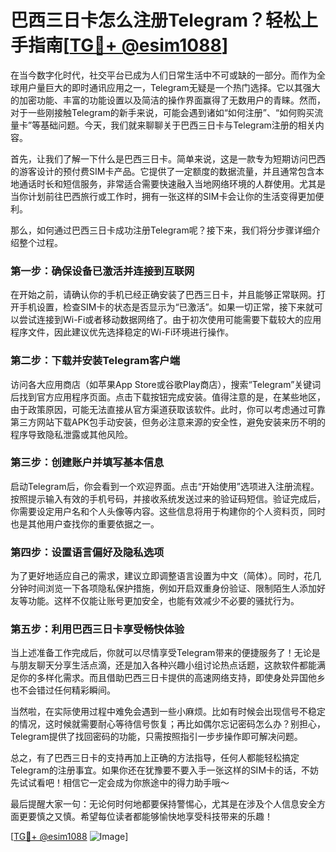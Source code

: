 # 巴西三日卡怎么注册Telegram？轻松上手指南[[TG💪+ @esim1088](https://t.me/s/esim1088)]

在当今数字化时代，社交平台已成为人们日常生活中不可或缺的一部分。而作为全球用户量巨大的即时通讯应用之一，Telegram无疑是一个热门选择。它以其强大的加密功能、丰富的功能设置以及简洁的操作界面赢得了无数用户的青睐。然而，对于一些刚接触Telegram的新手来说，可能会遇到诸如“如何注册”、“如何购买流量卡”等基础问题。今天，我们就来聊聊关于巴西三日卡与Telegram注册的相关内容。

首先，让我们了解一下什么是巴西三日卡。简单来说，这是一款专为短期访问巴西的游客设计的预付费SIM卡产品。它提供了一定额度的数据流量，并且通常包含本地通话时长和短信服务，非常适合需要快速融入当地网络环境的人群使用。尤其是当你计划前往巴西旅行或工作时，拥有一张这样的SIM卡会让你的生活变得更加便利。

那么，如何通过巴西三日卡成功注册Telegram呢？接下来，我们将分步骤详细介绍整个过程。

### 第一步：确保设备已激活并连接到互联网

在开始之前，请确认你的手机已经正确安装了巴西三日卡，并且能够正常联网。打开手机设置，检查SIM卡的状态是否显示为“已激活”。如果一切正常，接下来就可以尝试连接到Wi-Fi或者移动数据网络了。由于初次使用可能需要下载较大的应用程序文件，因此建议优先选择稳定的Wi-Fi环境进行操作。

### 第二步：下载并安装Telegram客户端

访问各大应用商店（如苹果App Store或谷歌Play商店），搜索“Telegram”关键词后找到官方应用程序页面。点击下载按钮完成安装。值得注意的是，在某些地区，由于政策原因，可能无法直接从官方渠道获取该软件。此时，你可以考虑通过可靠第三方网站下载APK包手动安装，但务必注意来源的安全性，避免安装来历不明的程序导致隐私泄露或其他风险。

### 第三步：创建账户并填写基本信息

启动Telegram后，你会看到一个欢迎界面。点击“开始使用”选项进入注册流程。按照提示输入有效的手机号码，并接收系统发送过来的验证码短信。验证完成后，你需要设定用户名和个人头像等内容。这些信息将用于构建你的个人资料页，同时也是其他用户查找你的重要依据之一。

### 第四步：设置语言偏好及隐私选项

为了更好地适应自己的需求，建议立即调整语言设置为中文（简体）。同时，花几分钟时间浏览一下各项隐私保护措施，例如开启双重身份验证、限制陌生人添加好友等功能。这样不仅能让账号更加安全，也能有效减少不必要的骚扰行为。

### 第五步：利用巴西三日卡享受畅快体验

当上述准备工作完成后，你就可以尽情享受Telegram带来的便捷服务了！无论是与朋友聊天分享生活点滴，还是加入各种兴趣小组讨论热点话题，这款软件都能满足你的多样化需求。而且借助巴西三日卡提供的高速网络支持，即使身处异国他乡也不会错过任何精彩瞬间。

当然啦，在实际使用过程中难免会遇到一些小麻烦。比如有时候会出现信号不稳定的情况，这时候就需要耐心等待信号恢复；再比如偶尔忘记密码怎么办？别担心，Telegram提供了找回密码的功能，只需按照指引一步步操作即可解决问题。

总之，有了巴西三日卡的支持再加上正确的方法指导，任何人都能轻松搞定Telegram的注册事宜。如果你还在犹豫要不要入手一张这样的SIM卡的话，不妨先试试看吧！相信它一定会成为你旅途中的得力助手哦～

最后提醒大家一句：无论何时何地都要保持警惕心，尤其是在涉及个人信息安全方面更要慎之又慎。希望每位读者都能够愉快地享受科技带来的乐趣！

[[TG💪+ @esim1088](https://t.me/s/esim1088) ![Image](https://i.postimg.cc/4NQfJmqS/Snipaste-2025-05-13-00-14-12.png)]
